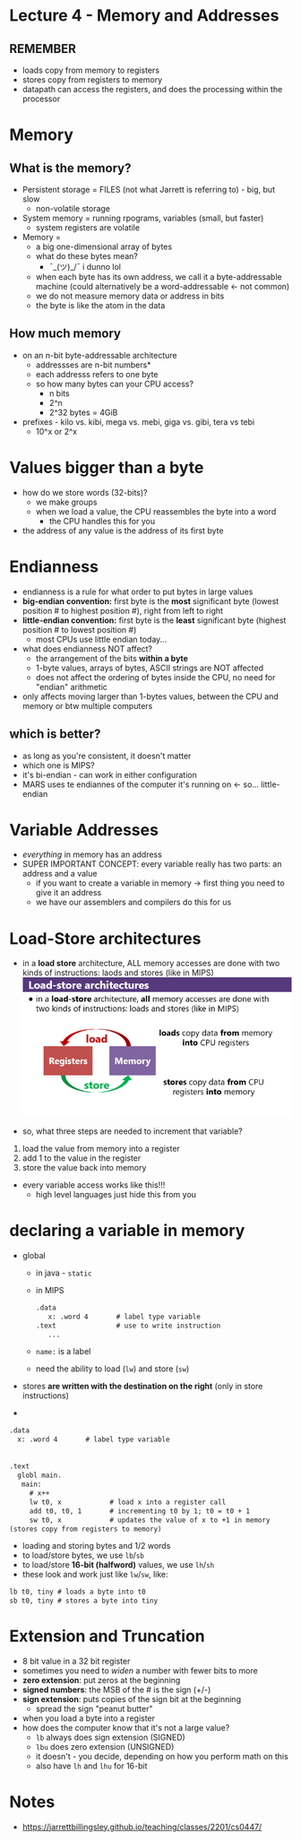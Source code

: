 # Lecture 4 - Memory and Addresses

## REMEMBER
* loads copy from memory to registers
* stores copy from registers to memory
* datapath can access the registers, and does the processing within the processor 

# Memory
## What is the memory?
* Persistent storage = FILES (not what Jarrett is referring to) - big, but slow
  * non-volatile storage
* System memory = running rpograms, variables (small, but faster)
  * system registers are volatile
* Memory = 
  * a big one-dimensional array of bytes
  * what do these bytes mean?
      * ¯\_(ツ)_/¯ i dunno lol
  * when each byte has its own address, we call it a byte-addressable machine (could alternatively be a word-addressable <- not common)
  * we do not measure memory data or address in bits
  * the byte is like the atom in the data

## How much memory
* on an n-bit byte-addressable architecture
  * addressses are n-bit numbers*
  * each addresss refers to one byte
  * so how many bytes can your CPU access?
    * n bits
    * 2^n 
    * 2^32 bytes = 4GiB
* prefixes - kilo vs. kibi, mega vs. mebi, giga vs. gibi, tera vs tebi
  * 10^x or 2^x

# Values bigger than a byte
* how do we store words (32-bits)?
  * we make groups 
  * when we load a value, the CPU reassembles the byte into a word
    * the CPU handles this for you
* the address of any value is the address of its first byte

# Endianness
* endianness is a rule for what order to put bytes in large values
* **big-endian convention:** first byte is the **most** significant byte (lowest position # to highest position #), right from left to right
* **little-endian convention:** first byte is the **least** significant byte (highest position # to lowest position #)
  * most CPUs use little endian today...
* what does endianness NOT affect?
  * the arrangement of the bits **within a byte**
  * 1-byte values, arrays of bytes, ASCII strings are NOT affected
  * does not affect the ordering of bytes inside the CPU, no need for "endian" arithmetic 
* only affects moving larger than 1-bytes values, between the CPU and memory or btw multiple computers


## which is better?
* as long as you're consistent, it doesn't matter
* which one is MIPS?
 * it's bi-endian - can work in either configuration
* MARS uses te endiannes of the computer it's running on <- so... little-endian
  
# Variable Addresses 
* *everything* in memory has an address
* SUPER IMPORTANT CONCEPT: every variable really has two parts: an address and a value
  * if you want to create a variable in memory -> first thing you need to give it an address
  * we have our assemblers and compilers do this for us
  
# Load-Store architectures
* in a **load store** architecture, ALL memory accesses are done with two kinds of instructions: laods and stores (like in MIPS)
!["load store architecture"](load-store%20architecture.png)
  
* so, what three steps are needed to increment that variable?
 1. load the value from memory into a register
 2. add 1 to the value in the register
 3. store the value back into memory
* every variable access works like this!!!
  * high level languages just hide this from you
  
# declaring a variable in memory
 * global
    * in java - `static` 
    * in MIPS
    
      ```
      .data
         x: .word 4       # label type variable
      .text               # use to write instruction
         ...
      ```
    * `name:` is a label
    * need the ability to load (`lw`) and store (`sw`) 


* stores **are written with the destination on the right** (only in store instructions)
* 

```
.data
  x: .word 4       # label type variable
  

.text
  globl main.
   main:
     # x++
     lw t0, x            # load x into a register call
     add t0, t0, 1       # incrementing t0 by 1; t0 = t0 + 1
     sw t0, x            # updates the value of x to +1 in memory (stores copy from registers to memory)
```
 
* loading and storing bytes and 1/2 words
* to load/store bytes, we use `lb`/`sb`
* to load/store **16-bit (halfword)** values, we use `lh`/`sh`
* these look and work just like `lw`/`sw`, like:
 ```
 lb t0, tiny # loads a byte into t0
 sb t0, tiny # stores a byte into tiny
 ```
 
 # Extension and Truncation
 * 8 bit value in a 32 bit register
 * sometimes you need to *widen* a number with fewer bits to more
 * **zero extension**: put zeros at the beginning
 * **signed numbers**: the MSB of the # is the sign (+/-)
 * **sign extension**: puts copies of the sign bit at the beginning
   * spread the sign "peanut butter"
 * when you load a byte into a register 
 * how does the computer know that it's not a large value?
   * `lb` always does sign extension (SIGNED)
   * `lbu` does zero extension (UNSIGNED)
   * it doesn't - you decide, depending on how you perform math on this
   * also have `lh` and `lhu` for 16-bit 
 
# Notes
* https://jarrettbillingsley.github.io/teaching/classes/2201/cs0447/
